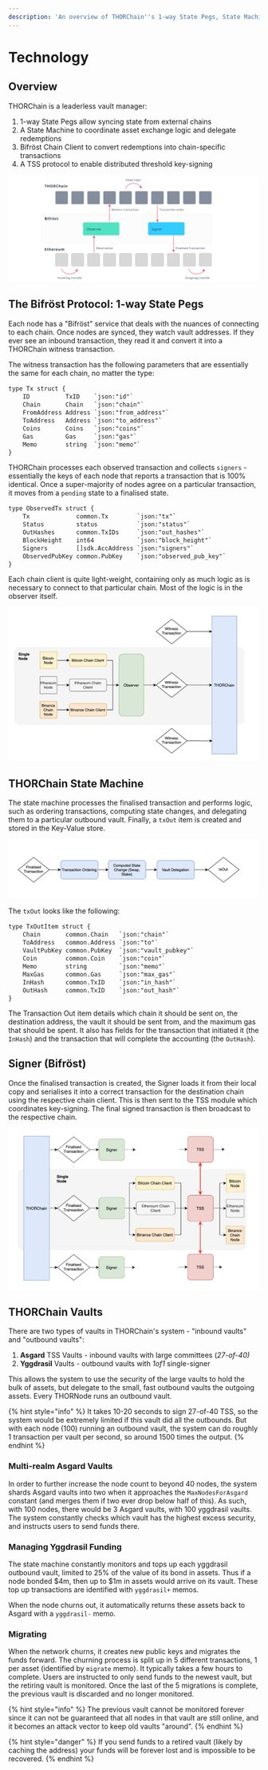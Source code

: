 ```yaml
---
description: 'An overview of THORChain''s 1-way State Pegs, State Machine and TSS Protocol.'
---
```


# Technology

## Overview

THORChain is a leaderless vault manager: 

1. 1-way State Pegs allow syncing state from external chains
2. A State Machine to coordinate asset exchange logic and delegate redemptions
3. Bifröst Chain Client to convert redemptions into chain-specific transactions
4. A TSS protocol to enable distributed threshold key-signing

![How THORChain works](.gitbook/assets/image%20%284%29.png)

## The Bifröst Protocol: 1-way State Pegs

Each node has a "Bifröst" service that deals with the nuances of connecting to each chain. Once nodes are synced, they watch vault addresses. If they ever see an inbound transaction, they read it and convert it into a THORChain witness transaction. 

The witness transaction has the following parameters that are essentially the same for each chain, no matter the type:

```text
type Tx struct {
	ID          TxID    `json:"id"`
	Chain       Chain   `json:"chain"`
	FromAddress Address `json:"from_address"`
	ToAddress   Address `json:"to_address"`
	Coins       Coins   `json:"coins"`
	Gas         Gas     `json:"gas"`
	Memo        string  `json:"memo"`
}
```

THORChain processes each observed transaction and collects `signers` - essentially the keys of each node that reports a transaction that is 100% identical. Once a super-majority of nodes agree on a particular transaction, it moves from a `pending` state to a finalised state. 

```text
type ObservedTx struct {
	Tx             common.Tx        `json:"tx"`
	Status         status           `json:"status"`
	OutHashes      common.TxIDs     `json:"out_hashes"` 
	BlockHeight    int64            `json:"block_height"`
	Signers        []sdk.AccAddress `json:"signers"` 
	ObservedPubKey common.PubKey    `json:"observed_pub_key"`
}
```

Each chain client is quite light-weight, containing only as much logic as is necessary to connect to that particular chain. Most of the logic is in the observer itself. 

![](.gitbook/assets/image%20%286%29.png)

## THORChain State Machine

The state machine processes the finalised transaction and performs logic, such as ordering transactions, computing state changes, and delegating them to a particular outbound vault. Finally, a `txOut` item is created and stored in the Key-Value store. 

![](.gitbook/assets/image%20%2816%29.png)

The `txOut` looks like the following:

```text
type TxOutItem struct {
	Chain       common.Chain   `json:"chain"`
	ToAddress   common.Address `json:"to"`
	VaultPubKey common.PubKey  `json:"vault_pubkey"`
	Coin        common.Coin    `json:"coin"`
	Memo        string         `json:"memo"`
	MaxGas      common.Gas     `json:"max_gas"`
	InHash      common.TxID    `json:"in_hash"`
	OutHash     common.TxID    `json:"out_hash"`
}
```

The Transaction Out item details which chain it should be sent on, the destination address, the vault it should be sent from, and the maximum gas that should be spent. It also has fields for the transaction that initiated it \(the `InHash`\) and the transaction that will complete the accounting \(the `OutHash`\).

## Signer \(Bifröst\)

Once the finalised transaction is created, the Signer loads it from their local copy and serialises it into a correct transaction for the destination chain using the respective chain client. This is then sent to the TSS module which coordinates key-signing. The final signed transaction is then broadcast to the respective chain. 

![](.gitbook/assets/image%20%2810%29.png)

## THORChain Vaults

There are two types of vaults in THORChain's system - "inbound vaults" and "outbound vaults":

1. **Asgard** TSS Vaults - inbound vaults with large committees \(_27-of-40\)_
2. **Yggdrasil** Vaults - outbound vaults with _1of1_ single-signer

This allows the system to use the security of the large vaults to hold the bulk of assets, but delegate to the small, fast outbound vaults the outgoing assets. Every THORNode runs an outbound vault. 

{% hint style="info" %}
It takes 10-20 seconds to sign 27-of-40 TSS, so the system would be extremely limited if this vault did all the outbounds. But with each node \(100\) running an outbound vault, the system can do roughly 1 transaction per vault per second, so around 1500 times the output. 
{% endhint %}

### Multi-realm Asgard Vaults

In order to further increase the node count to beyond 40 nodes, the system shards Asgard vaults into two when it approaches the `MaxNodesForAsgard` constant \(and merges them if two ever drop below half of this\). As such, with 100 nodes, there would be 3 Asgard vaults, with 100 yggdrasil vaults. The system constantly checks which vault has the highest excess security, and instructs users to send funds there. 

### Managing Yggdrasil Funding

The state machine constantly monitors and tops up each yggdrasil outbound vault, limited to 25% of the value of its bond in assets. Thus if a node bonded $4m, then up to $1m in assets would arrive on its vault. These top up transactions are identified with `yggdrasil+` memos. 

When the node churns out, it automatically returns these assets back to Asgard with a `yggdrasil-` memo. 

### Migrating

When the network churns, it creates new public keys and migrates the funds forward. The churning process is split up in 5 different transactions, 1 per asset \(identified by `migrate` memo\). It typically takes a few hours to complete. Users are instructed to only send funds to the newest vault, but the retiring vault is monitored. Once the last of the 5 migrations is complete, the previous vault is discarded and no longer monitored. 

{% hint style="info" %}
The previous vault cannot be monitored forever since it can not be guaranteed that all nodes in that vault are still online, and it becomes an attack vector to keep old vaults "around".
{% endhint %}

{% hint style="danger" %}
If you send funds to a retired vault \(likely by caching the address\) your funds will be forever lost and is impossible to be recovered. 
{% endhint %}

